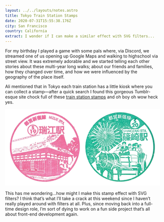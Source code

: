 ```yaml
---
layout: ../../layouts/notes.astro
title: Tokyo Train Station Stamps
date: 2020-07-31T15:55:38.176Z
city: San Francisco
country: California
extract: I wonder if I can make a similar effect with SVG filters...
---
```


For my birthday I played a game with some pals where, via Discord, we streamed one of us opening up Google Maps and walking to highschool via street view. It was extremely adorable and we started telling each other stories about these multi-year long walks; about our friends and families, how they changed over time, and how we were influenced by the geography of the place itself.

Ali mentioned that in Tokyo each train station has a little kiosk where you can collect a stamp—after a quick search I found this gorgeous Tumblr-esque site chock full of these [train station stamps](http://stamp.otimusya.com/sinjyuku-line2.html) and oh boy oh wow heck yes.

![](/images/tokyo-station-stamps.png)

This has me wondering...how might I make this stamp effect with SVG filters? I think that’s what I’ll take a crack at this weekend since I haven’t really played around with filters at all. Plus, since moving back into a full-time design role, I’m sort of dying to work on a fun side project that’s all about front-end development again.
